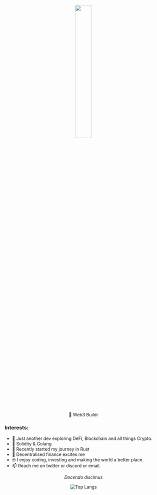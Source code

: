 
<p align="center" width="100%">
    <img width="33%" src="https://i.imgur.com/DnbEhO1.jpg">
</p>

<p align="center" class="head" >👷 Web3 Buildr</p>

### Interests:
- 🔭 Just another dev exploring DeFi, Blockchain and all things Crypto.
- 🧰 Solidity & Golang
- 💞️ Recently started my journey in Rust 
- 🔁 Decentralised finance excites me
- 🤓 I enjoy coding, investing and making the world a better place.
- 📫 Reach me on twitter or discord or email.

*<p align="center" class="head" > Docendo discimus </p>*

<div align="center">

![Top Langs](https://github-readme-stats.vercel.app/api/top-langs/?username=JackG-eth&layout=compact)

</div>




